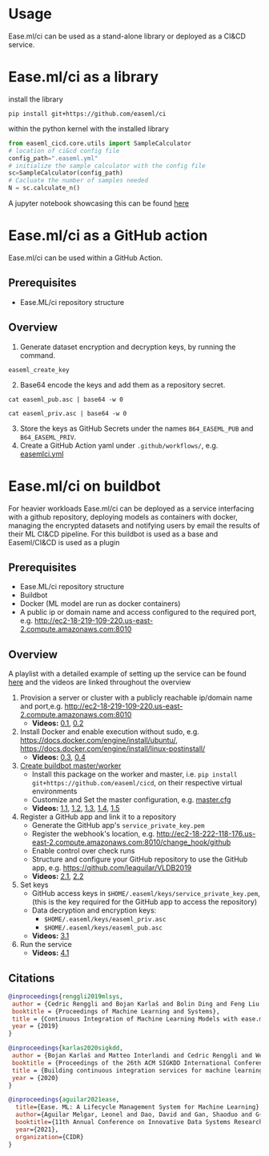 # Usage

Ease.ml/ci can be used as a stand-alone library or deployed as a CI&CD service.

# Ease.ml/ci as a library

install the library
```commandline
pip install git+https://github.com/easeml/ci
```

within the python kernel with the installed library
```python
from easeml_cicd.core.utils import SampleCalculator
# location of ci&cd config file
config_path=".easeml.yml"
# initialize the sample calculator with the config file
sc=SampleCalculator(config_path)
# Cacluate the number of samples needed
N = sc.calculate_n()
```
A jupyter notebook showcasing this can be found [here](notebooks/SimpleSampleCalculation.ipynb)

# Ease.ml/ci as a GitHub action
Ease.ml/ci can be used within a GitHub Action.
## Prerequisites
- Ease.ML/ci repository structure
## Overview
1. Generate dataset encryption and decryption keys, by running the command.
```commandline
easeml_create_key
```
2. Base64 encode the keys and add them as a repository secret.
```commandline
cat easeml_pub.asc | base64 -w 0
```
```commandline
cat easeml_priv.asc | base64 -w 0
```
3. Store the keys as GitHub Secrets under the names `B64_EASEML_PUB` and `B64_EASEML_PRIV`.
4. Create a GitHub Action yaml under `.github/workflows/`, e.g. [easemlci.yml](example_github_action/easemlci.yml)

# Ease.ml/ci on buildbot

For heavier workloads Ease.ml/ci can be deployed as a service interfacing with a github repository, 
deploying models as containers with docker, managing the encrypted datasets and notifying users by email 
the results of their ML CI&CD pipeline. For this buildbot is used as a base and Easeml/CI&CD is used as a plugin 

## Prerequisites
- Ease.ML/ci repository structure
- Buildbot
- Docker (ML model are run as docker containers)
- A public ip or domain name and access configured to the required port, e.g. http://ec2-18-219-109-220.us-east-2.compute.amazonaws.com:8010


## Overview

A playlist with a detailed example of setting up the service can be found [here](https://www.youtube.com/playlist?list=PLxziVpXjhWYhHFyM3qPRbJPpHTnn2TI0m) and the videos are linked throughout the overview

1. Provision a server or cluster with a publicly reachable ip/domain name and port,e.g. http://ec2-18-219-109-220.us-east-2.compute.amazonaws.com:8010
   - **Videos:** [0.1](https://www.youtube.com/watch?v=iwB4yar9m_o&list=PLxziVpXjhWYhHFyM3qPRbJPpHTnn2TI0m&index=1), [0.2](https://www.youtube.com/watch?v=KSWz4-YUJ3I&list=PLxziVpXjhWYhHFyM3qPRbJPpHTnn2TI0m&index=2)
2. Install Docker and enable execution without sudo, e.g. https://docs.docker.com/engine/install/ubuntu/, https://docs.docker.com/engine/install/linux-postinstall/
   - **Videos:** [0.3](https://www.youtube.com/watch?v=FDOnDFG-XUo&list=PLxziVpXjhWYhHFyM3qPRbJPpHTnn2TI0m&index=3), [0.4](https://www.youtube.com/watch?v=kow6YYae6HI&list=PLxziVpXjhWYhHFyM3qPRbJPpHTnn2TI0m&index=4)
3. [Create buildbot master/worker](https://docs.buildbot.net/current/tutorial/firstrun.html#creating-a-master)
   - Install this package on the worker and master, i.e. `pip install git+https://github.com/easeml/cicd`, on their respective virtual environments
   - Customize and Set the master configuration, e.g. [master.cfg](example_master_cfg/master.cfg)
   - **Videos:** [1.1](https://www.youtube.com/watch?v=Nz688aDBE5A&list=PLxziVpXjhWYhHFyM3qPRbJPpHTnn2TI0m&index=5), [1.2](https://www.youtube.com/watch?v=tX1UjOnPGw4&list=PLxziVpXjhWYhHFyM3qPRbJPpHTnn2TI0m&index=6), [1.3](https://www.youtube.com/watch?v=ujg3oIEgBgs&list=PLxziVpXjhWYhHFyM3qPRbJPpHTnn2TI0m&index=7), [1.4](https://www.youtube.com/watch?v=4k-NPsWwFX8&list=PLxziVpXjhWYhHFyM3qPRbJPpHTnn2TI0m&index=8), [1.5](https://www.youtube.com/watch?v=HeKyNSi3UAE&list=PLxziVpXjhWYhHFyM3qPRbJPpHTnn2TI0m&index=9)
4. Register a GitHub app and link it to a repository
   - Generate the GitHub app's `service_private_key.pem`
   - Register the webhook's location, e.g. http://ec2-18-222-118-176.us-east-2.compute.amazonaws.com:8010/change_hook/github
   - Enable control over check runs
   - Structure and configure your GitHub repository to use the GitHub app, e.g. https://github.com/leaguilar/VLDB2019
   - **Videos:** [2.1](https://www.youtube.com/watch?v=ZFjZf2QCFpc&list=PLxziVpXjhWYhHFyM3qPRbJPpHTnn2TI0m&index=10), [2.2](https://www.youtube.com/watch?v=7x5TrE79ins&list=PLxziVpXjhWYhHFyM3qPRbJPpHTnn2TI0m&index=11) 
6. Set keys
   - GitHub access keys in `$HOME/.easeml/keys/service_private_key.pem`, (this is the key required for the GitHub app to access the repository)
   - Data decryption and encryption keys:
     - `$HOME/.easeml/keys/easeml_priv.asc`
     - `$HOME/.easeml/keys/easeml_pub.asc`
   - **Videos:** [3.1](https://www.youtube.com/watch?v=0r7qofwYG38&list=PLxziVpXjhWYhHFyM3qPRbJPpHTnn2TI0m&index=12)  
7. Run the service
   - **Videos:** [4.1](https://www.youtube.com/watch?v=eEYc_0nBysA&list=PLxziVpXjhWYhHFyM3qPRbJPpHTnn2TI0m&index=13)

## Citations

```bibtex
@inproceedings{renggli2019mlsys,
 author = {Cedric Renggli and Bojan Karlaš and Bolin Ding and Feng Liu and Kevin Schawinski and Wentao Wu and Ce Zhang},
 booktitle = {Proceedings of Machine Learning and Systems},
 title = {Continuous Integration of Machine Learning Models with ease.ml/ci: A Rigorous Yet Practical Treatment},
 year = {2019}
}

@inproceedings{karlas2020sigkdd,
 author = {Bojan Karlaš and Matteo Interlandi and Cedric Renggli and Wentao Wu and Ce Zhang and Deepak Mukunthu Iyappan Babu and Jordan Edwards and Chris Lauren and Andy Xu and Markus Weimer},
 booktitle = {Proceedings of the 26th ACM SIGKDD International Conference on Knowledge Discovery & Data Mining},
 title = {Building continuous integration services for machine learning},
 year = {2020}
}

@inproceedings{aguilar2021ease,
  title={Ease. ML: A Lifecycle Management System for Machine Learning},
  author={Aguilar Melgar, Leonel and Dao, David and Gan, Shaoduo and G{\"u}rel, Nezihe M and Hollenstein, Nora and Jiang, Jiawei and Karla{\v{s}}, Bojan and Lemmin, Thomas and Li, Tian and Li, Yang and others},
  booktitle={11th Annual Conference on Innovative Data Systems Research (CIDR 2021)(virtual)},
  year={2021},
  organization={CIDR}
}
```
